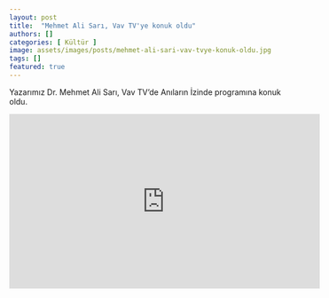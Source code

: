 ```yaml
---
layout: post
title:  "Mehmet Ali Sarı, Vav TV'ye konuk oldu"
authors: []
categories: [ Kültür ]
image: assets/images/posts/mehmet-ali-sari-vav-tvye-konuk-oldu.jpg
tags: []
featured: true
---
```


Yazarımız Dr. Mehmet Ali Sarı, Vav TV’de Anıların İzinde programına konuk oldu.

<iframe width="560" height="315" src="https://www.youtube.com/embed/XD6zi7jITHo" title="YouTube video player" frameborder="0" allow="accelerometer; autoplay; clipboard-write; encrypted-media; gyroscope; picture-in-picture" allowfullscreen></iframe>
